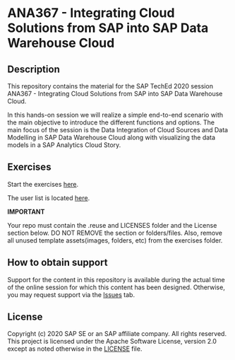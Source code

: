 # ANA367 - Integrating Cloud Solutions from SAP into SAP Data Warehouse Cloud

## Description

This repository contains the material for the SAP TechEd 2020 session ANA367 - Integrating Cloud Solutions from SAP into SAP Data Warehouse Cloud.  

In this hands-on session we will realize a simple end-to-end scenario with the main objective to introduce the different functions and options. The main focus of the session is the Data Integration of Cloud Sources and Data Modelling in SAP Data Warehouse Cloud along with visualizing the data models in a SAP Analytics Cloud Story. 

## Exercises


Start the exercises [here](https://github.com/SAP-samples/teched2020-ANA367/blob/main/AIN367%20-%20How%20to%20Integrate%20Cloud%20Systems%20to%20SAP%20Data%20Warehouse%20Cloud.pdf).

The user list is located [here](https://docs.google.com/spreadsheets/d/1X3f5hd5hPhCddbt3uQHjFRwW-LmP9dnXZRqc25MnI0s/edit#gid=0).
    

**IMPORTANT**

Your repo must contain the .reuse and LICENSES folder and the License section below. DO NOT REMOVE the section or folders/files. Also, remove all unused template assets(images, folders, etc) from the exercises folder. 

## How to obtain support

Support for the content in this repository is available during the actual time of the online session for which this content has been designed. Otherwise, you may request support via the [Issues](../../issues) tab.

## License
Copyright (c) 2020 SAP SE or an SAP affiliate company. All rights reserved. This project is licensed under the Apache Software License, version 2.0 except as noted otherwise in the [LICENSE](LICENSES/Apache-2.0.txt) file.
